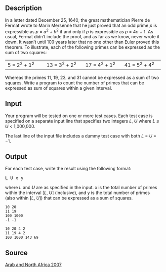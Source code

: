 <h2>Description</h2><p>In a letter dated December 25, 1640; the great mathematician Pierre de Fermat wrote to Marin Mersenne that he just proved that an odd prime <i>p</i> is expressible as <i>p</i> = <i>a</i><sup>2</sup> + <i>b</i><sup>2</sup> if and only if <i>p</i> is expressible as <i>p</i> = 4<i>c</i> + 1. As usual, Fermat didn’t include the proof, and as far as we know, never wrote it down. It wasn’t until 100 years later that no one other than Euler proved this theorem. To illustrate, each of the following primes can be expressed as the sum of two squares:</p><table align="center"><tbody><tr><td style="width: 8em;">5 = 2<sup>2</sup> + 1<sup>2</sup></td><td style="width: 8em;">13 = 3<sup>2</sup> + 2<sup>2</sup></td><td style="width: 8em;">17 = 4<sup>2</sup> + 1<sup>2</sup></td><td style="width: 8em;">41 = 5<sup>2</sup> + 4<sup>2</sup></td></tr></tbody></table><p>Whereas the primes 11, 19, 23, and 31 cannot be expressed as a sum of two squares. Write a program to count the number of primes that can be expressed as sum of squares within a given interval.</p><h2>Input</h2><p>Your program will be tested on one or more test cases. Each test case is specified on a separate input line that specifies two integers <i>L</i>, <i>U</i> where <i>L</i> ≤ <i>U</i> &lt; 1,000,000.</p><p>The last line of the input file includes a dummy test case with both <i>L</i> = <i>U</i> = −1.</p><h2>Output</h2><p>For each test case, write the result using the following format:</p><p><tt>L U x y</tt></p><p>where <i>L</i> and <i>U</i> are as specified in the input. <i>x</i> is the total number of primes within the interval [<i>L</i>, <i>U</i>] (inclusive), and <tt>y</tt> is the total number of primes (also within [<i>L</i>, <i>U</i>]) that can be expressed as a sum of squares.</p><pre><code class="language-input1">10 20
11 19
100 1000
-1 -1</code></pre><pre><code class="language-output1">10 20 4 2
11 19 4 2
100 1000 143 69</code></pre><h2>Source</h2><a href="searchproblem?field=source&amp;key=Arab+and+North+Africa+2007">Arab and North Africa 2007</a>